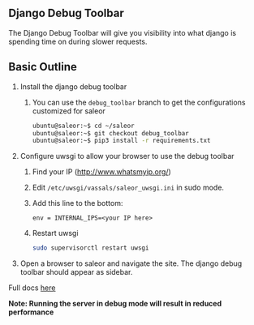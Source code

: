 Django Debug Toolbar
--------------------

The Django Debug Toolbar will give you visibility into what django is spending time on during slower requests.

## Basic Outline

1. Install the django debug toolbar
    1. You can use the `debug_toolbar` branch to get the configurations customized for saleor

        ```bash
        ubuntu@saleor:~$ cd ~/saleor
        ubuntu@saleor:~$ git checkout debug_toolbar
        ubuntu@saleor:~$ pip3 install -r requirements.txt
        ```

1. Configure uwsgi to allow your browser to use the debug toolbar
    1. Find your IP (http://www.whatsmyip.org/)
    1. Edit `/etc/uwsgi/vassals/saleor_uwsgi.ini` in sudo mode.
    1. Add this line to the bottom:

        ```
        env = INTERNAL_IPS=<your IP here>
        ```

    1.  Restart uwsgi

        ```bash
        sudo supervisorctl restart uwsgi
        ```

1. Open a browser to saleor and navigate the site.  The django debug toolbar should appear as sidebar.

Full docs [here](https://django-debug-toolbar.readthedocs.io/en/stable/installation.html#)

__Note: Running the server in debug mode will result in reduced performance__
